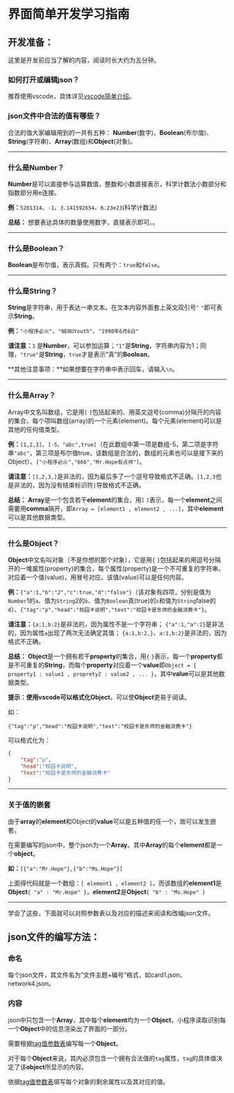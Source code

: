 # 界面简单开发学习指南

## 开发准备：

这里是开发前应当了解的内容，阅读时长大约为五分钟。

### 如何打开或编辑json？

推荐使用vscode，具体详见[vscode简单介绍](/doc/software/vscode/vscodeSimple)。

### json文件中合法的值有哪些？

合法的值大家编辑用到的一共有五种：
**Number**(数字)、**Boolean**(布尔值)、**String**(字符串)、**Array**(数组)和**Object**(对象)。

---

### 什么是**Number**？

**Number**是可以直接参与运算数值，整数和小数直接表示，科学计数法小数部分和指数部分用e连接。

**例：**`5201314`、`-1`、`3.141592654`、`6.23e23`(科学计数法)

**总结：** 想要表达具体的数量使用数字，直接表示即可。。

---

### 什么是**Boolean**？

**Boolean**是布尔值，表示真假。只有两个：`true`和`false`。

---

### 什么是**String**？

**String**是字符串，用于表达一串文本。在文本内容外面套上英文双引号`"` `"`即可表示**String**。

**例：**`"小程序必火"`、`"NENUYouth"`、`"1998年6月6日"`

**请注意：**`1` 是**Number**，可以参加运算；`"1"`是**String**，字符串内容为1；同理，`"true"`是**String**，`true`才是表示“真”的**Boolean**。

**其他注意事项：**如果想要在字符串中表示回车，请输入`\n`。

---

### 什么是**Array**？

Array中文名叫数组，它是用`[` `]`包括起来的、用英文逗号(comma)分隔开的内容的集合，每个项叫数组(array)的一个元素(element)。每个元素(element)可以是其他的任何值类型。

**例：**`[1,2,3]`、`[-5，"abc",true]`（在此数组中第一项是数组-5，第二项是字符串`"abc"`，第三项是布尔值true，该数组是合法的，数组的元素也可以是接下来的Object）、`["小程序必火","666","Mr.Hope有点帅"]`。

**请注意：**`[1,2,3,]`是非法的，因为最后多了一个逗号导致格式不正确。`[1,2,3`也是非法的，因为没有结束标识符`]`导致格式不正确。

**总结：** **Array**是一个包含若干**element**的集合，用`[` `]`表示，每一个**element**之间需要用**comma**隔开，即`Array = [element1 , element2 , ...]`，其中**element**可以是其他数据类型。

---

### 什么是**Object**？

**Object**中文名叫对象（不是你想的那个对象），它是用`{` `}`包括起来的用逗号分隔开的一堆属性(property)的集合，每个属性(property)是一个不可重复的字符串，对应着一个值(value)，用冒号对应。该值(value)可以是任何内容。

**例：**`{"a":1,"b":"2","c":true,"d":"false"}`（该对象有四项，分别是值为`Number`1的`a`、值为`String`2的`b`、值为`Boolean`真(true)的`c`和值为`String`false的`d`）、`{"tag":"p","head":"校园卡说明","text":"校园卡是东师的金融消费卡"}`。

**请注意：**`{a:1,b:2}`是非法的，因为属性不是一个字符串；
`{"a":1,"a":2}`是非法的，因为属性`a`出现了两次无法确定其值；
`{a:1,b:2,}`、`a:1,b:2}`是非法的，因为格式不正确。

**总结：** **Object**是一个拥有若干**property**的集合，用`{` `}`表示，每一个**property**都是不可重复的**String**，而每个**property**对应着一个**value**即`Object = { property1 : value1 , proprety2 : value2 , ... }`，其中**value**可以是其他数据类型。

**提示：**使用vscode可以格式化**Object**，可以使**Object**更易于阅读。

如：

`{"tag":"p","head":"校园卡说明","text":"校园卡是东师的金融消费卡"}`

可以格式化为：

```json
{
    "tag":"p",
    "head":"校园卡说明",
    "text":"校园卡是东师的金融消费卡"
}
```

---

### 关于值的嵌套

由于**array**的**element**和Object的**value**可以是五种值的任一个，故可以发生嵌套。

在需要编写的json中，整个json为一个**Array**。其中**Array**的每个**element**都是一个**object**。

**如：**`[{"a":"Mr.Hope"},{"b":"Ms.Hope"}]`

上面得代码就是一个数组：`[ element1 , element2 ]`，而该数组的**element1**是**Object**`{ "a" : "Mr.Hope" }`，**element2**是**Object**`{ "b" : "Ms.Hope" }`

---
学会了这些，下面就可以对照参数表以及对应的描述来阅读和改编json文件。

## json文件的编写方法：

### 命名

每个json文件，其文件名为“文件主题+编号”格式，如card1.json、network4.json。

### 内容

json中只包含一个**Array**，其中每个**element**均为一个**Object**，小程序读取识别每一个**Object**中的信息渲染出了界面的一部分。

需要根据[tag值参数表](tagList)编写每一个**Object**。

对于每个**Object**来说，其内必须包含一个拥有合法值的`tag`属性，`tag`的具体值决定了该**object**所显示的内容。

依据[tag值参数表](tagList)填写每个对象的剩余属性以及其对应的值。
